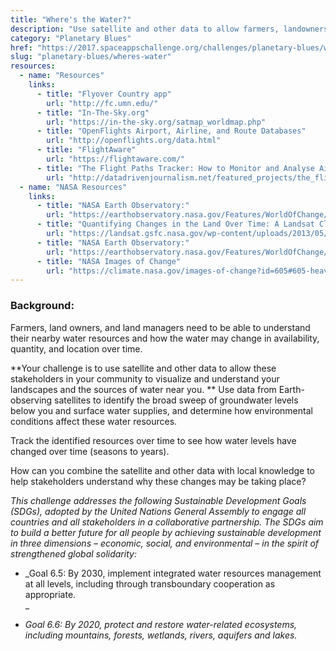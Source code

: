 ```yaml
---
title: "Where's the Water?"
description: "Use satellite and other data to allow farmers, landowners, and land managers in your locale to identify and visualize water resources in their surroundings."
category: "Planetary Blues"
href: "https://2017.spaceappschallenge.org/challenges/planetary-blues/wheres-water"
slug: "planetary-blues/wheres-water"
resources: 
  - name: "Resources"
    links: 
      - title: "Flyover Country app"
        url: "http://fc.umn.edu/" 
      - title: "In-The-Sky.org"
        url: "https://in-the-sky.org/satmap_worldmap.php" 
      - title: "OpenFlights Airport, Airline, and Route Databases"
        url: "http://openflights.org/data.html" 
      - title: "FlightAware"
        url: "https://flightaware.com/" 
      - title: "The Flight Paths Tracker: How to Monitor and Analyse Air Traffic Above Individual Locations"
        url: "http://datadrivenjournalism.net/featured_projects/the_flight_paths_tracker_how_to_monitor_and_analyse_air_traffic" 
  - name: "NASA Resources"
    links: 
      - title: "NASA Earth Observatory:"
        url: "https://earthobservatory.nasa.gov/Features/WorldOfChange/" 
      - title: "Quantifying Changes in the Land Over Time: A Landsat Classroom Activity"
        url: "https://landsat.gsfc.nasa.gov/wp-content/uploads/2013/05/Landsat_QuantifyChanges.pdf" 
      - title: "NASA Earth Observatory:"
        url: "https://earthobservatory.nasa.gov/Features/WorldOfChange/cape_cod.php" 
      - title: "NASA Images of Change"
        url: "https://climate.nasa.gov/images-of-change?id=605#605-heavy-rains-flood-peru" 
---
```


### **Background:**

Farmers, land owners, and land managers need to be able to understand their
nearby water resources and how the water may change in availability, quantity,
and location over time.

**Your challenge is to use satellite and other data to allow these stakeholders in your community to visualize and understand your landscapes and the sources of water near you. ** Use data from Earth-observing satellites to identify the broad sweep of groundwater levels below you and surface water supplies, and determine how environmental conditions affect these water resources.

Track the identified resources over time to see how water levels have changed
over time (seasons to years).

How can you combine the satellite and other data with local knowledge to help
stakeholders understand why these changes may be taking place?

_This challenge addresses the following Sustainable Development Goals (SDGs),
adopted by the United Nations General Assembly to engage all countries and all
stakeholders in a collaborative partnership. The SDGs aim to build a better
future for all people by achieving sustainable development in three dimensions
– economic, social, and environmental – in the spirit of strengthened global
solidarity:_

  * _Goal 6.5: By 2030, implement integrated water resources management at all levels, including through transboundary cooperation as appropriate.  
_

  * _Goal 6.6: By 2020, protect and restore water-related ecosystems, including mountains, forests, wetlands, rivers, aquifers and lakes._


